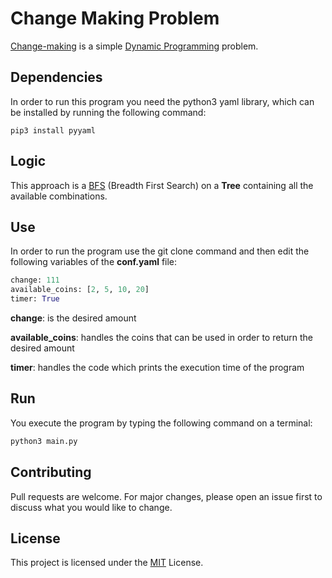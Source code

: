 # Change Making Problem

[Change-making](https://en.wikipedia.org/wiki/Change-making_problem) is a simple [Dynamic Programming](https://en.wikipedia.org/wiki/Dynamic_programming) problem.

## Dependencies

In order to run this program you need the python3 yaml library, which can be installed
by running the following command:

```terminal
pip3 install pyyaml
```

## Logic

This approach is a [BFS](https://en.wikipedia.org/wiki/Breadth-first_search) (Breadth First Search) on a 
**Tree** containing all the available combinations.

## Use

In order to run the program use the git clone command and then edit the following variables of the
 **conf.yaml** file:

```python
change: 111
available_coins: [2, 5, 10, 20]
timer: True
```

**change**: is the desired amount

**available_coins**: handles the coins that can be used
in order to return the desired amount

**timer**: handles the code which prints the
execution time of the program

## Run

You execute the program by typing the following command on a terminal:

```cmd
python3 main.py
```

## Contributing
Pull requests are welcome. For major changes, please open an issue first to discuss what you would like to change.

## License
This project is licensed under the [MIT](https://choosealicense.com/licenses/mit/) License.
